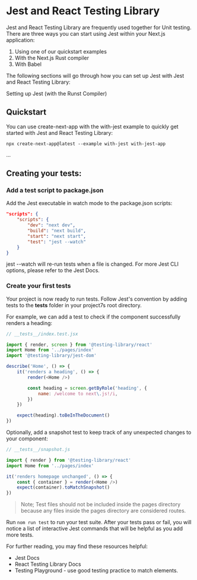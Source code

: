 # Jest and React Testing Library

Jest and React Testing Library are frequently used together for Unit testing. There are three ways you can start using Jest within your Next.js application:

1. Using one of our quickstart examples
2. With the Next.js Rust compiler
3. With Babel

The following sections will go through how you can set up Jest with Jest and React Testing Library:

Setting up Jest (with the Runst Compiler)

## Quickstart

You can use create-next-app with the with-jest example to quickly get started with Jest and React Testing Library:

```
npx create-next-app@latest --example with-jest with-jest-app
```

...

## Creating your tests:

### Add a test script to package.json

Add the Jest executable in watch mode to the package.json scripts:

```json
"scripts": {
    "scripts": {
        "dev": "next dev",
        "build": "next build",
        "start": "next start",
        "test": "jest --watch"
    }
}
```

jest --watch will re-run tests when a file is changed. For more Jest CLI options, please refer to the Jest Docs.

### Create your first tests

Your project is now ready to run tests. Follow Jest's convention by adding tests to the __tests__ folder in your project7s root directory.

For example, we can add a test to check if the <Home /> component successfully renders a heading:

```js
// __tests__/index.test.jsx

import { render, screen } from '@testing-library/react'
import Home from '../pages/index'
import '@testing-library/jest-dom'

describe('Home', () => {
    it('renders a heading', () => {
        render(<Home />)

        const heading = screen.getByRole('heading', {
            name: /welcome to next\.js!/i,
        })
    })

    expect(heading).toBeInTheDocument()
})
```

Optionally, add a snapshot test to keep track of any unexpected changes to your <Home /> component:

```js
// __tests__/snapshot.js

import { render } from '@testing-library/react'
import Home from '../pages/index'

it('renders homepage unchanged', () => {
    const { container } = render(<Home />)
    expect(container).toMatchSnapshot()
})
```

> Note; Test files should not be included inside the pages directory because any files inside the pages directory are considered routes.

Run `nom run test` to run your test suite. After your tests pass or fail, you will notice a list of interactive Jest commands that will be helpful as you add more tests.

For further reading, you may find these resources helpful:

- Jest Docs
- React Testing Library Docs
- Testing Playground - use good testing practice to match elements.


